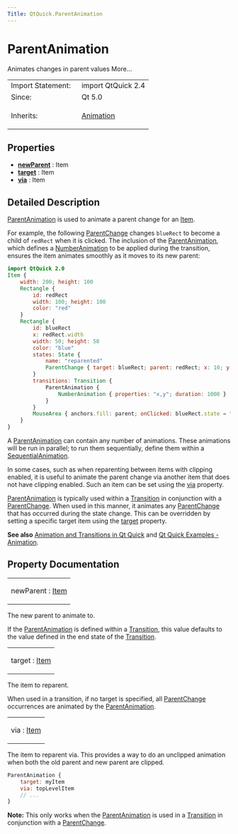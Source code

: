 ```yaml
---
Title: QtQuick.ParentAnimation
---
```

        
ParentAnimation
===============

<span class="subtitle"></span>
Animates changes in parent values More...

<table>
<colgroup>
<col width="50%" />
<col width="50%" />
</colgroup>
<tbody>
<tr class="odd">
<td>Import Statement:</td>
<td>import QtQuick 2.4</td>
</tr>
<tr class="even">
<td>Since:</td>
<td>Qt 5.0</td>
</tr>
<tr class="odd">
<td>Inherits:</td>
<td><p><a href="QtQuick.Animation.md">Animation</a></p></td>
</tr>
</tbody>
</table>

<span id="properties"></span>
Properties
----------

-   ****[newParent](#newParent-prop)**** : Item
-   ****[target](#target-prop)**** : Item
-   ****[via](#via-prop)**** : Item

<span id="details"></span>
Detailed Description
--------------------

[ParentAnimation](index.html) is used to animate a parent change for an [Item](../QtQuick.Item.md).

For example, the following [ParentChange](../QtQuick.ParentChange.md) changes `blueRect` to become a child of `redRect` when it is clicked. The inclusion of the [ParentAnimation](index.html), which defines a [NumberAnimation](../QtQuick.NumberAnimation.md) to be applied during the transition, ensures the item animates smoothly as it moves to its new parent:

``` qml
import QtQuick 2.0
Item {
    width: 200; height: 100
    Rectangle {
        id: redRect
        width: 100; height: 100
        color: "red"
    }
    Rectangle {
        id: blueRect
        x: redRect.width
        width: 50; height: 50
        color: "blue"
        states: State {
            name: "reparented"
            ParentChange { target: blueRect; parent: redRect; x: 10; y: 10 }
        }
        transitions: Transition {
            ParentAnimation {
                NumberAnimation { properties: "x,y"; duration: 1000 }
            }
        }
        MouseArea { anchors.fill: parent; onClicked: blueRect.state = "reparented" }
    }
}
```

A [ParentAnimation](index.html) can contain any number of animations. These animations will be run in parallel; to run them sequentially, define them within a [SequentialAnimation](../QtQuick.SequentialAnimation.md).

In some cases, such as when reparenting between items with clipping enabled, it is useful to animate the parent change via another item that does not have clipping enabled. Such an item can be set using the [via](#via-prop) property.

[ParentAnimation](index.html) is typically used within a [Transition](../QtQuick.qmlexampletoggleswitch.md#transition) in conjunction with a [ParentChange](../QtQuick.ParentChange.md). When used in this manner, it animates any [ParentChange](../QtQuick.ParentChange.md) that has occurred during the state change. This can be overridden by setting a specific target item using the [target](#target-prop) property.

**See also** [Animation and Transitions in Qt Quick](../QtQuick.qtquick-statesanimations-animations.md) and [Qt Quick Examples - Animation](https://developer.ubuntu.comapps/qml/sdk-15.04.4/QtQuick.animation/).

Property Documentation
----------------------

<table>
<colgroup>
<col width="100%" />
</colgroup>
<tbody>
<tr class="odd">
<td><p><span id="newParent-prop"></span><span class="name">newParent</span> : <span class="type"><a href="QtQuick.Item.md">Item</a></span></p></td>
</tr>
</tbody>
</table>

The new parent to animate to.

If the [ParentAnimation](index.html) is defined within a [Transition](../QtQuick.qmlexampletoggleswitch.md#transition), this value defaults to the value defined in the end state of the [Transition](../QtQuick.qmlexampletoggleswitch.md#transition).

<table>
<colgroup>
<col width="100%" />
</colgroup>
<tbody>
<tr class="odd">
<td><p><span id="target-prop"></span><span class="name">target</span> : <span class="type"><a href="QtQuick.Item.md">Item</a></span></p></td>
</tr>
</tbody>
</table>

The item to reparent.

When used in a transition, if no target is specified, all [ParentChange](../QtQuick.ParentChange.md) occurrences are animated by the [ParentAnimation](index.html).

<table>
<colgroup>
<col width="100%" />
</colgroup>
<tbody>
<tr class="odd">
<td><p><span id="via-prop"></span><span class="name">via</span> : <span class="type"><a href="QtQuick.Item.md">Item</a></span></p></td>
</tr>
</tbody>
</table>

The item to reparent via. This provides a way to do an unclipped animation when both the old parent and new parent are clipped.

``` qml
ParentAnimation {
    target: myItem
    via: topLevelItem
    // ...
}
```

**Note:** This only works when the [ParentAnimation](index.html) is used in a [Transition](../QtQuick.qmlexampletoggleswitch.md#transition) in conjunction with a [ParentChange](../QtQuick.ParentChange.md).

